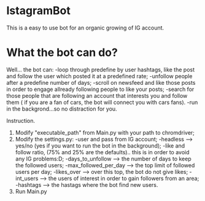 # IstagramBot

This is a easy to use bot for an organic growing of IG account.

# What the bot can do?

Well... the bot can:
-loop through predefine by user hashtags, like the post and follow the user which posted it at a predefined rate;
-unfollow people after a predefine number of days;
-scroll on newsfeed and like those posts in order to engage allready following people to like your posts;
-search for those people that are following an account that interests you and follow them ( if you are a fan of cars, the bot will connect you with cars fans).
-run in the backgrond...so no distraction for you.


Instruction.

1. Modify "executable_path" from Main.py with your path to chromdriver;
2. Modify the settings.py:
	-user and pass from IG account;
	-headless --> yes/no (yes if you want to run the bot in the background);
	-like and follow ratio, (75% and 25% are the defaults).. this is in order to avoid any IG problems:D;
	-days_to_unfollow --> the number of days to keep the followed users;
	-max_followed_per_day --> the top limit of followed users per day;
	-likes_over --> over this top, the bot do not give likes;
	-int_users --> the users of interest in order to gain followers from an area;
	-hashtags --> the hastags where the bot find new users.
3. Run Main.py

